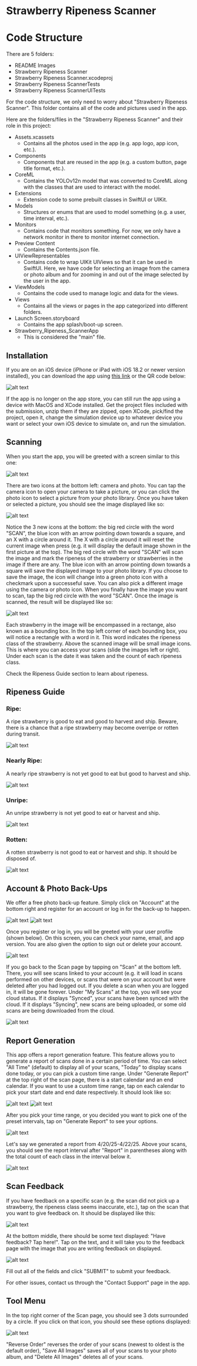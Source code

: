 # Strawberry Ripeness Scanner 

# Code Structure
There are 5 folders:
- README Images
- Strawberry Ripeness Scanner
- Strawberry Ripeness Scanner.xcodeproj
- Strawberry Ripeness ScannerTests
- Strawberry Ripeness ScannerUITests

For the code structure, we only need to worry about "Strawberry Ripeness Scanner". This folder contains all of the code and pictures used in the app. 

Here are the folders/files in the "Strawberry Ripeness Scanner" and their role in this project:
- Assets.xcassets
    - Contains all the photos used in the app (e.g. app logo, app icon, etc.).
- Components
    - Components that are reused in the app (e.g. a custom button, page title format, etc.).
- CoreML
    - Contains the YOLOv12n model that was converted to CoreML along with the classes that are used to interact with the model.
- Extensions
    - Extension code to some prebuilt classes in SwiftUI or UIKit.
- Models 
    - Structures or enums that are used to model something (e.g. a user, time interval, etc.).
- Monitors
    - Contains code that monitors something. For now, we only have a network monitor in there to monitor internet connection.
- Preview Content
    - Contains the Contents.json file.
- UIViewRepresentables
    - Contains code to wrap UIKit UIViews so that it can be used in SwiftUI. Here, we have code for selecting an image from the camera or photo album and for zooming in and out of the image selected by the user in the app.
- ViewModels
    - Contains the code used to manage logic and data for the views.
- Views
    - Contains all the views or pages in the app categorized into different folders.
- Launch Screen.storyboard
    - Contains the app splash/boot-up screen.
- Strawberry_Ripeness_ScannerApp
    - This is considered the "main" file.

## Installation
If you are on an iOS device (iPhone or iPad with iOS 18.2 or newer version installed), you can download the app using [this link](https://apps.apple.com/us/app/strawberry-ripeness-scanner/id6745130849) or the QR code below:

![alt text](README%20Images/QRCode.png)

If the app is no longer on the app store, you can still run the app using a device with MacOS and XCode installed. Get the project files included with the submission, unzip them if they are zipped, open XCode, pick/find the project, open it, change the simulation device up to whatever device you want or select your own iOS device to simulate on, and run the simulation.

## Scanning
When you start the app, you will be greeted with a screen similar to this one:

![alt text](README%20Images/start_screen.png)

There are two icons at the bottom left: camera and photo. You can tap the camera icon to open your camera to take a picture, or you can click the photo icon to select a picture from your photo library. Once you have taken or selected a picture, you should see the image displayed like so:

![alt text](README%20Images/picked_image.png)

Notice the 3 new icons at the bottom: the big red circle with the word \"SCAN\", the blue icon with an arrow pointing down towards a square, and an X with a circle around it. The X with a circle around it will reset the current image when press (e.g. it will display the default image shown in the first picture at the top). The big red circle with the word \"SCAN\" will scan the image and mark the ripeness of the strawberry or strawberries in the image if there are any. The blue icon with an arrow pointing down towards a square will save the displayed image to your photo library. If you choose to save the image, the icon will change into a green photo icon with a checkmark upon a successeful save. You can also pick a different image using the camera or photo icon. When you finally have the image you want to scan, tap the big red circle with the word \"SCAN\". Once the image is scanned, the result will be displayed like so:

![alt text](README%20Images/scanned_image.png)

Each strawberry in the image will be encompassed in a rectange, also known as a bounding box. In the top left corner of each bounding box, you will notice a rectangle with a word in it. This word indicates the ripeness class of the strawberry. Above the scanned image will be small image icons. This is where you can access your scans (slide the images left or right). Under each scan is the date it was taken and the count of each ripeness class.

Check the Ripeness Guide section to learn about ripeness.

## Ripeness Guide
### Ripe:
A ripe strawberry is good to eat and good to harvest and ship. Beware, there is a chance that a ripe strawberry may become overripe or rotten during transit.

![alt text](README%20Images/ripe.jpg)

### Nearly Ripe: 
A nearly ripe strawberry is not yet good to eat but good to harvest and ship.

![alt text](README%20Images/nearly_ripe.jpg)

### Unripe:
An unripe strawberry is not yet good to eat or harvest and ship.

![alt text](README%20Images/unripe.jpg)

### Rotten:
A rotten strawberry is not good to eat or harvest and ship. It should be disposed of.

![alt text](README%20Images/rotten.jpg)

## Account & Photo Back-Ups
We offer a free photo back-up feature. Simply click on \"Account\" at the bottom right and register for an account or log in for the back-up to happen.

![alt text](README%20Images/login.png)
![alt text](README%20Images/registration.png)

Once you register or log in, you will be greeted with your user profile (shown below). On this screen, you can check your name, email, and app version. You are also given the option to sign out or delete your account.

![alt text](README%20Images/profile.png)

If you go back to the Scan page by tapping on \"Scan\" at the bottom left. There, you will see scans linked to your account (e.g. it will load in scans performed on other devices, or scans that were on your account but were deleted after you had logged out. If you delete a scan when you are logged in, it will be gone forever. Under \"My Scans\" at the top, you will see your cloud status. If it displays \"Synced\", your scans have been synced with the cloud. If it displays \"Syncing\", new scans are being uploaded, or some old scans are being downloaded from the cloud.

![alt text](README%20Images/synced.png)

## Report Generation
This app offers a report generation feature. This feature allows you to generate a report of scans done in a certain period of time. You can select \"All Time\" (default) to display all of your scans, \"Today\" to display scans done today, or you can pick a custom time range. Under \"Generate Report\" at the top right of the scan page, there is a start calendar and an end calendar. If you want to use a custom time range, tap on each calendar to pick your start date and end date respectively. It should look like so:

![alt text](README%20Images/start_date.png)
![alt text](README%20Images/end_date.png)

After you pick your time range, or you decided you want to pick one of the preset intervals, tap on "Generate Report" to see your options.

![alt text](README%20Images/report_menu.png)

Let's say we generated a report from 4/20/25-4/22/25. Above your scans, you should see the report interval after \"Report\" in parentheses along with the total count of each class in the interval below it.

![alt text](README%20Images/report.png)

## Scan Feedback
If you have feedback on a specific scan (e.g. the scan did not pick up a strawberry, the ripeness class seems inaccurate, etc.), tap on the scan that you want to give feedback on. It should be displayed like this:

![alt text](README%20Images/image_for_feedback.png)

At the bottom middle, there should be some text displayed: \"Have feedback? Tap here!\". Tap on the text, and it will take you to the feedback page with the image that you are writing feedback on displayed.

![alt text](README%20Images/feedback_view.png)

Fill out all of the fields and click "SUBMIT" to submit your feedback.

For other issues, contact us through the "Contact Support" page in the app.

## Tool Menu
In the top right corner of the Scan page, you should see 3 dots surrounded by a circle. If you click on that icon, you should see these options displayed:

![alt text](README%20Images/tool_menu.png)

"Reverse Order" reverses the order of your scans (newest to oldest is the default order), \"Save All Images\" saves all of your scans to your photo album, and \"Delete All Images\" deletes all of your scans.

